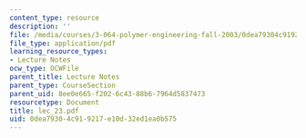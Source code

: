 ```yaml
---
content_type: resource
description: ''
file: /media/courses/3-064-polymer-engineering-fall-2003/0dea79304c919217e10d32ed1ea0b575_lec_23.pdf
file_type: application/pdf
learning_resource_types:
- Lecture Notes
ocw_type: OCWFile
parent_title: Lecture Notes
parent_type: CourseSection
parent_uid: 8ee0e665-f202-6c43-88b6-7964d5837473
resourcetype: Document
title: lec_23.pdf
uid: 0dea7930-4c91-9217-e10d-32ed1ea0b575
---
```

